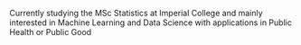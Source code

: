 Currently studying the MSc Statistics at Imperial College and mainly interested in Machine Learning and Data Science with applications in Public Health or Public Good

<!---
silaskoemen/silaskoemen is a ✨ special ✨ repository because its `README.md` (this file) appears on your GitHub profile.
You can click the Preview link to take a look at your changes.
--->
